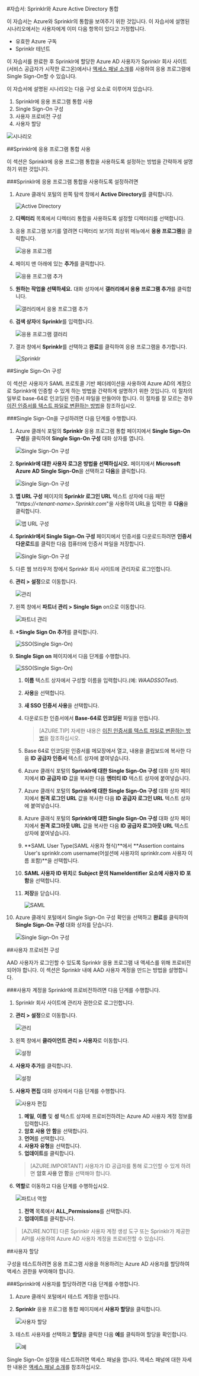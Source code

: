 <properties 
    pageTitle="자습서: Sprinklr와 Azure Active Directory 통합 | Microsoft Azure" 
    description="Azure Active Directory에서 Sprinklr를 사용하여 Single Sign-On, 자동화된 프로비전 등을 사용하도록 설정하는 방법을 알아봅니다." 
    services="active-directory" 
    authors="jeevansd"  
    documentationCenter="na" 
    manager="femila"/>
<tags 
    ms.service="active-directory" 
    ms.devlang="na" 
    ms.topic="article" 
    ms.tgt_pltfrm="na" 
    ms.workload="identity" 
    ms.date="09/19/2016" 
    ms.author="jeedes" />

#자습서: Sprinklr와 Azure Active Directory 통합
  
이 자습서는 Azure와 Sprinklr의 통합을 보여주기 위한 것입니다. 이 자습서에 설명된 시나리오에서는 사용자에게 이미 다음 항목이 있다고 가정합니다.

-   유효한 Azure 구독
-   Sprinklr 테넌트
  
이 자습서를 완료한 후 Sprinklr에 할당한 Azure AD 사용자가 Sprinklr 회사 사이트 (서비스 공급자가 시작한 로그온)에서나 [액세스 패널 소개](active-directory-saas-access-panel-introduction.md)를 사용하여 응용 프로그램에 Single Sign-On할 수 있습니다.
  
이 자습서에 설명된 시나리오는 다음 구성 요소로 이루어져 있습니다.

1.  Sprinklr에 응용 프로그램 통합 사용
2.  Single Sign-On 구성
3.  사용자 프로비전 구성
4.  사용자 할당

![시나리오](./media/active-directory-saas-sprinklr-tutorial/IC782900.png "시나리오")

##Sprinklr에 응용 프로그램 통합 사용
  
이 섹션은 Sprinklr에 응용 프로그램 통합을 사용하도록 설정하는 방법을 간략하게 설명하기 위한 것입니다.

###Sprinklr에 응용 프로그램 통합을 사용하도록 설정하려면

1.  Azure 클래식 포털의 왼쪽 탐색 창에서 **Active Directory**를 클릭합니다.

    ![Active Directory](./media/active-directory-saas-sprinklr-tutorial/IC700993.png "Active Directory")

2.  **디렉터리** 목록에서 디렉터리 통합을 사용하도록 설정할 디렉터리를 선택합니다.

3.  응용 프로그램 보기를 열려면 디렉터리 보기의 최상위 메뉴에서 **응용 프로그램**을 클릭합니다.

    ![응용 프로그램](./media/active-directory-saas-sprinklr-tutorial/IC700994.png "응용 프로그램")

4.  페이지 맨 아래에 있는 **추가**를 클릭합니다.

    ![응용 프로그램 추가](./media/active-directory-saas-sprinklr-tutorial/IC749321.png "응용 프로그램 추가")

5.  **원하는 작업을 선택하세요.** 대화 상자에서 **갤러리에서 응용 프로그램 추가**를 클릭합니다.

    ![갤러리에서 응용 프로그램 추가](./media/active-directory-saas-sprinklr-tutorial/IC749322.png "갤러리에서 응용 프로그램 추가")

6.  **검색 상자**에 **Sprinklr**를 입력합니다.

    ![응용 프로그램 갤러리](./media/active-directory-saas-sprinklr-tutorial/IC782901.png "응용 프로그램 갤러리")

7.  결과 창에서 **Sprinklr**를 선택하고 **완료**를 클릭하여 응용 프로그램을 추가합니다.

    ![Sprinklr](./media/active-directory-saas-sprinklr-tutorial/IC782902.png "Sprinklr")

##Single Sign-On 구성
  
이 섹션은 사용자가 SAML 프로토콜 기반 페더레이션을 사용하여 Azure AD의 계정으로 Sprinklr에 인증할 수 있게 하는 방법을 간략하게 설명하기 위한 것입니다. 이 절차의 일부로 base-64로 인코딩된 인증서 파일을 만들어야 합니다. 이 절차를 잘 모르는 경우 [이진 인증서를 텍스트 파일로 변환하는 방법](http://youtu.be/PlgrzUZ-Y1o)을 참조하십시오.

###Single Sign-On을 구성하려면 다음 단계를 수행합니다.

1.  Azure 클래식 포털의 **Sprinklr** 응용 프로그램 통합 페이지에서 **Single Sign-On 구성**을 클릭하여 **Single Sign-On 구성** 대화 상자를 엽니다.

    ![Single Sign-On 구성](./media/active-directory-saas-sprinklr-tutorial/IC782903.png "Single Sign-On 구성")

2.  **Sprinklr에 대한 사용자 로그온 방법을 선택하십시오.** 페이지에서 **Microsoft Azure AD Single Sign-On**을 선택하고 **다음**을 클릭합니다.

    ![Single Sign-On 구성](./media/active-directory-saas-sprinklr-tutorial/IC782904.png "Single Sign-On 구성")

3.  **앱 URL 구성** 페이지의 **Sprinklr 로그인 URL** 텍스트 상자에 다음 패턴 "*https://\<tenant-name>.Sprinklr.com*"을 사용하여 URL을 입력한 후 **다음**을 클릭합니다.

    ![앱 URL 구성](./media/active-directory-saas-sprinklr-tutorial/IC782905.png "앱 URL 구성")

4.  **Sprinklr에서 Single Sign-On 구성** 페이지에서 인증서를 다운로드하려면 **인증서 다운로드**를 클릭한 다음 컴퓨터에 인증서 파일을 저장합니다.

    ![Single Sign-On 구성](./media/active-directory-saas-sprinklr-tutorial/IC782906.png "Single Sign-On 구성")

5.  다른 웹 브라우저 창에서 Sprinklr 회사 사이트에 관리자로 로그인합니다.

6.  **관리 > 설정**으로 이동합니다.

    ![관리](./media/active-directory-saas-sprinklr-tutorial/IC782907.png "관리")

7.  왼쪽 창에서 **파트너 관리 > Single Sign** on으로 이동합니다.

    ![파트너 관리](./media/active-directory-saas-sprinklr-tutorial/IC782908.png "파트너 관리")

8.  **+Single Sign On 추가**를 클릭합니다.

    ![SSO(Single Sign-On)](./media/active-directory-saas-sprinklr-tutorial/IC782909.png "SSO(Single Sign-On)")

9.  **Single Sign on** 페이지에서 다음 단계를 수행합니다.

    ![SSO(Single Sign-On)](./media/active-directory-saas-sprinklr-tutorial/IC782910.png "SSO(Single Sign-On)")

    1.  **이름** 텍스트 상자에서 구성할 이름을 입력합니다.(예: *WAADSSOTest*).
    2.  **사용**을 선택합니다.
    3.  **새 SSO 인증서 사용**을 선택합니다.
    4.  다운로드한 인증서에서 **Base-64로 인코딩된** 파일을 만듭니다.

        >[AZURE.TIP] 자세한 내용은 [이진 인증서를 텍스트 파일로 변환하는 방법](http://youtu.be/PlgrzUZ-Y1o)을 참조하십시오.

    5.  Base 64로 인코딩된 인증서를 메모장에서 열고, 내용을 클립보드에 복사한 다음 **ID 공급자 인증서** 텍스트 상자에 붙여넣습니다.
    6.  Azure 클래식 포털의 **Sprinklr에 대한 Single Sign-On 구성** 대화 상자 페이지에서 **ID 공급자 ID** 값을 복사한 다음 **엔터티 ID** 텍스트 상자에 붙여넣습니다.
    7.  Azure 클래식 포털의 **Sprinklr에 대한 Single Sign-On 구성** 대화 상자 페이지에서 **원격 로그인 URL** 값을 복사한 다음 **ID 공급자 로그인 URL** 텍스트 상자에 붙여넣습니다.
    8.  Azure 클래식 포털의 **Sprinklr에 대한 Single Sign-On 구성** 대화 상자 페이지에서 **원격 로그아웃 URL** 값을 복사한 다음 **ID 공급자 로그아웃 URL** 텍스트 상자에 붙여넣습니다.
    9.  **SAML User Type(SAML 사용자 형식)**에서 **Assertion contains User's sprinklr.com username(어설션에 사용자의 sprinklr.com 사용자 이름 포함)**을 선택합니다.
    10. **SAML 사용자 ID 위치**로 **Subject 문의 NameIdentifier 요소에 사용자 ID 포함**을 선택합니다.
    11. **저장**을 닫습니다.

        ![SAML](./media/active-directory-saas-sprinklr-tutorial/IC782911.png "SAML")

10. Azure 클래식 포털에서 Single Sign-On 구성 확인을 선택하고 **완료**를 클릭하여 **Single Sign-On 구성** 대화 상자를 닫습니다.

    ![Single Sign-On 구성](./media/active-directory-saas-sprinklr-tutorial/IC782912.png "Single Sign-On 구성")

##사용자 프로비전 구성
  
AAD 사용자가 로그인할 수 있도록 Sprinklr 응용 프로그램 내 액세스를 위해 프로비전되어야 합니다. 이 섹션은 Sprinklr 내에 AAD 사용자 계정을 만드는 방법을 설명합니다.

###사용자 계정을 Sprinklr에 프로비전하려면 다음 단계를 수행합니다.

1.  Sprinklr 회사 사이트에 관리자 권한으로 로그인합니다.

2.  **관리 > 설정**으로 이동합니다.

    ![관리](./media/active-directory-saas-sprinklr-tutorial/IC782907.png "관리")

3.  왼쪽 창에서 **클라이언트 관리 > 사용자**로 이동합니다.

    ![설정](./media/active-directory-saas-sprinklr-tutorial/IC782914.png "설정")

4.  **사용자 추가**를 클릭합니다.

    ![설정](./media/active-directory-saas-sprinklr-tutorial/IC782915.png "설정")

5.  **사용자 편집** 대화 상자에서 다음 단계를 수행합니다.

    ![사용자 편집](./media/active-directory-saas-sprinklr-tutorial/IC782916.png "사용자 편집")

    1.  **메일**, **이름** 및 **성** 텍스트 상자에 프로비전하려는 Azure AD 사용자 계정 정보를 입력합니다.
    2.  **암호 사용 안 함**을 선택합니다.
    3.  **언어**를 선택합니다.
    4.  **사용자 유형**을 선택합니다.
    5.  **업데이트**를 클릭합니다.

    >[AZURE.IMPORTANT] 사용자가 ID 공급자를 통해 로그인할 수 있게 하려면 **암호 사용 안 함**을 선택해야 합니다.

6.  **역할**로 이동하고 다음 단계를 수행하십시오.

    ![파트너 역할](./media/active-directory-saas-sprinklr-tutorial/IC782917.png "파트너 역할")

    1.  **전역** 목록에서 **ALL\_Permissions**를 선택합니다.
    2.  **업데이트**를 클릭합니다.

>[AZURE.NOTE] 다른 Sprinklr 사용자 계정 생성 도구 또는 Sprinklr가 제공한 API를 사용하여 Azure AD 사용자 계정을 프로비전할 수 있습니다.

##사용자 할당
  
구성을 테스트하려면 응용 프로그램 사용을 허용하려는 Azure AD 사용자를 할당하여 액세스 권한을 부여해야 합니다.

###Sprinklr에 사용자를 할당하려면 다음 단계를 수행합니다.

1.  Azure 클래식 포털에서 테스트 계정을 만듭니다.

2.  **Sprinklr** 응용 프로그램 통합 페이지에서 **사용자 할당**을 클릭합니다.

    ![사용자 할당](./media/active-directory-saas-sprinklr-tutorial/IC782918.png "사용자 할당")

3.  테스트 사용자를 선택하고 **할당**을 클릭한 다음 **예**를 클릭하여 할당을 확인합니다.

    ![예](./media/active-directory-saas-sprinklr-tutorial/IC767830.png "예")
  
Single Sign-On 설정을 테스트하려면 액세스 패널을 엽니다. 액세스 패널에 대한 자세한 내용은 [액세스 패널 소개](active-directory-saas-access-panel-introduction.md)를 참조하십시오.

<!---HONumber=AcomDC_0921_2016-->